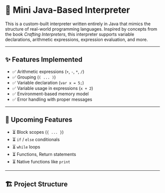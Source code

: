 # 🔧 Mini Java-Based Interpreter

This is a custom-built interpreter written entirely in Java that mimics the structure of real-world programming languages. Inspired by concepts from the book *Crafting Interpreters*, this interpreter supports variable declarations, arithmetic expressions, expression evaluation, and more.

---

## ✨ Features Implemented

- ✅ Arithmetic expressions (`+`, `-`, `*`, `/`)
- ✅ Grouping (`( ... )`)
- ✅ Variable declaration (`var x = 5;`)
- ✅ Variable usage in expressions (`x + 2`)
- ✅ Environment-based memory model
- ✅ Error handling with proper messages

---

## 🚀 Upcoming Features

- ⏳ Block scopes (`{ ... }`)
- ⏳ `if` / `else` conditionals
- ⏳ `while` loops
- ⏳ Functions, Return statements
- ⏳ Native functions like `print`

---

## 🏗️ Project Structure

